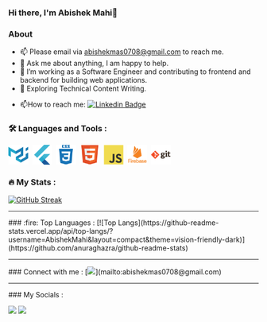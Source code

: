 <!-- <h1>
  hey there
  <img src="https://media.giphy.com/media/hvRJCLFzcasrR4ia7z/giphy.gif" width="30px"/>
</h1>
--- -->
### Hi there, I'm Abishek Mahi👋

### About
<!-- - 👋 Hi, I’m @AbishekMahi -->
<!-- - 👀 I’m interested in ...
- 🌱 I’m currently learning ...
- 💞️ I’m looking to collaborate on ... -->
- 📫 Please email via abishekmas0708@gmail.com to reach me.
- 💬 Ask me about anything, I am happy to help.
- :telescope: I’m working as a Software Engineer and contributing to frontend and backend for building web applications.
- :seedling: Exploring Technical Content Writing.
<!-- - :zap: In my free time, I solve problems on GeeksforGeeks and read tech articles. -->
- :mailbox:How to reach me: [![Linkedin Badge](https://img.shields.io/badge/-AbishekMahi-blue?style=flat&logo=Linkedin&logoColor=white)](https://www.linkedin.com/in/abishekmahi)

### :hammer_and_wrench: Languages and Tools :
<div>
  <img src="https://github.com/devicons/devicon/blob/master/icons/materialui/materialui-original.svg" title="Material UI" alt="Material UI" width="40" height="40"/>&nbsp;
  <img src="https://github.com/devicons/devicon/blob/master/icons/flutter/flutter-original.svg" title="Flutter" alt="Flutter" width="40" height="40"/>&nbsp;
  <img src="https://github.com/devicons/devicon/blob/master/icons/css3/css3-plain-wordmark.svg"  title="CSS3" alt="CSS" width="40" height="40"/>&nbsp;
  <img src="https://github.com/devicons/devicon/blob/master/icons/html5/html5-original.svg" title="HTML5" alt="HTML" width="40" height="40"/>&nbsp;
  <img src="https://github.com/devicons/devicon/blob/master/icons/javascript/javascript-original.svg" title="JavaScript" alt="JavaScript" width="40" height="40"/>&nbsp;
  <img src="https://github.com/devicons/devicon/blob/master/icons/firebase/firebase-plain-wordmark.svg" title="Firebase" alt="Firebase" width="40" height="40"/>&nbsp;
 <img src="https://github.com/devicons/devicon/blob/master/icons/git/git-original-wordmark.svg" title="Git" **alt="Git" width="40" height="40"/>
</div>


### :fire: My Stats :
[![GitHub Streak](http://github-readme-streak-stats.herokuapp.com?user=AbishekMahi&theme=dark&background=000000)](https://git.io/streak-stats)

<hr>
### :fire: Top Languages :
[![Top Langs](https://github-readme-stats.vercel.app/api/top-langs/?username=AbishekMahi&layout=compact&theme=vision-friendly-dark)](https://github.com/anuraghazra/github-readme-stats)

<hr>
### Connect with me :
[<img target="_blank" src="https://cdn-icons-png.flaticon.com/64/2875/2875435.png">](mailto:abishekmas0708@gmail.com)

<hr>
### My Socials :

[<img target="_blank" src="https://cdn-icons-png.flaticon.com/64/145/145807.png">](https://www.linkedin.com/in/AbishekMahi/) 
[<img target="_blank" src="https://cdn-icons-png.flaticon.com/64/733/733553.png">](https://github.com/AbishekMahi)  
<!-- [<img target="_blank" src="https://img.icons8.com/bubbles/100/000000/instagram-new.png">](https://www.instagram.com/this_is_abilash/) -->


<!-- ![Profile Views](https://komarev.com/ghpvc/?username=AbishekMahi&style=flat-square) -->
